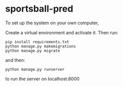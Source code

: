 # sportsball-pred

To set up the system on your own computer,

Create a virtual environment and activate it. Then run:
```
pip install requirements.txt
python manage.py makemigrations
python manage.py migrate
```

and then:
```
python manage.py runserver
```
to run the server on localhost:8000
